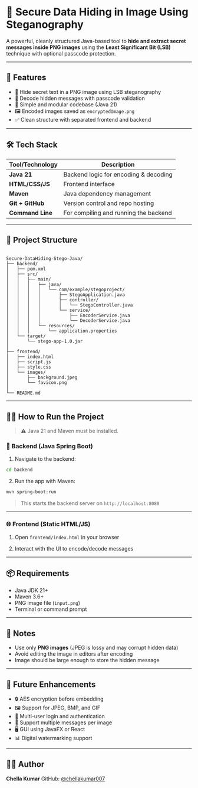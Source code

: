 # 🔐 Secure Data Hiding in Image Using Steganography

A powerful, cleanly structured Java-based tool to **hide and extract secret messages inside PNG images** using the **Least Significant Bit (LSB)** technique with optional passcode protection.

---

## 🚀 Features

- 🔏 Hide secret text in a PNG image using LSB steganography
- 🔐 Decode hidden messages with passcode validation
- 🧪 Simple and modular codebase (Java 21)
- 🖼️ Encoded images saved as `encryptedImage.png`
- ✅ Clean structure with separated frontend and backend

---

## 🛠️ Tech Stack

| Tool/Technology | Description                              |
|------------------|------------------------------------------|
| **Java 21**       | Backend logic for encoding & decoding    |
| **HTML/CSS/JS**   | Frontend interface                      |
| **Maven**         | Java dependency management              |
| **Git + GitHub**  | Version control and repo hosting        |
| **Command Line**  | For compiling and running the backend   |

---

## 📁 Project Structure

```

Secure-DataHiding-Stego-Java/
├── backend/
│   ├── pom.xml
│   ├── src/
│   │   ├── main/
│   │   │   ├── java/
│   │   │   │   └── com/example/stegoproject/
│   │   │   │       ├── StegoApplication.java
│   │   │   │       ├── controller/
│   │   │   │       │   └── StegoController.java
│   │   │   │       └── service/
│   │   │   │           ├── EncoderService.java
│   │   │   │           └── DecoderService.java
│   │   │   └── resources/
│   │   │       └── application.properties
│   └── target/
│       └── stego-app-1.0.jar
│
├── frontend/
│   ├── index.html
│   ├── script.js
│   ├── style.css
│   └── images/
│       ├── background.jpeg
│       └── favicon.png
│
└── README.md

````

---

## 🧑‍💻 How to Run the Project

> ⚠️ Java 21 and Maven must be installed.

### 🔧 Backend (Java Spring Boot)

1. Navigate to the backend:
```bash
cd backend
````

2. Run the app with Maven:

```bash
mvn spring-boot:run
```

> This starts the backend server on `http://localhost:8080`

---

### 🌐 Frontend (Static HTML/JS)

1. Open `frontend/index.html` in your browser

2. Interact with the UI to encode/decode messages

---

## 📦 Requirements

* Java JDK 21+
* Maven 3.6+
* PNG image file (`input.png`)
* Terminal or command prompt

---

## 🧠 Notes

* Use only **PNG images** (JPEG is lossy and may corrupt hidden data)
* Avoid editing the image in editors after encoding
* Image should be large enough to store the hidden message

---

## 🔮 Future Enhancements

* 🔒 AES encryption before embedding
* 🖼️ Support for JPEG, BMP, and GIF
* 🔐 Multi-user login and authentication
* 🧬 Support multiple messages per image
* 🖥️ GUI using JavaFX or React
* 📊 Digital watermarking support

---

## 👨‍💻 Author

**Chella Kumar**
GitHub: [@chellakumar007](https://github.com/chellakumar007)
